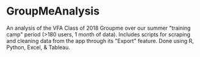 # GroupMeAnalysis
An analysis of the VFA Class of 2018 Groupme over our summer "training camp" period (>180 users, 1 month of data). Includes scripts for scraping and cleaning data from the app through its "Export" feature. Done using R, Python, Excel, & Tableau.
